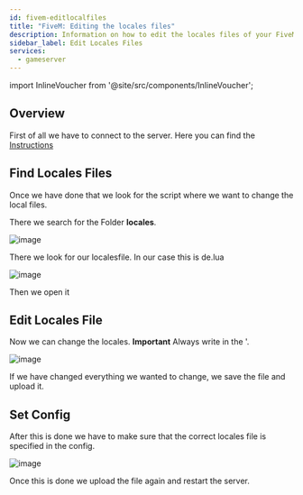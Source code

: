 ```yaml
---
id: fivem-editlocalfiles
title: "FiveM: Editing the locales files"
description: Information on how to edit the locales files of your FiveM server from ZAP-Hosting - ZAP-Hosting.com documentation
sidebar_label: Edit Locales Files
services:
  - gameserver
---
```


import InlineVoucher from '@site/src/components/InlineVoucher';

<InlineVoucher />

## Overview

First of all we have to connect to the server.
Here you can find the [Instructions](gameserver-ftpaccess.md)

## Find Locales Files
Once we have done that we look for the script where we want to change the local files.

There we search for the Folder **locales**.

![image](https://user-images.githubusercontent.com/26007280/189978328-12e1af59-f429-48df-a2db-51238bdc2648.png)

There we look for our localesfile. In our case this is de.lua

![image](https://user-images.githubusercontent.com/26007280/189978346-553ed369-5f09-44cf-b67a-221bd89f9c2f.png)

Then we open it

## Edit Locales File

Now we can change the locales.
**Important** Always write in the '.

![image](https://user-images.githubusercontent.com/26007280/189978393-e3010950-6c9a-4a72-bf15-05924c37f0a9.png)

If we have changed everything we wanted to change, we save the file and upload it.

## Set Config

After this is done we have to make sure that the correct locales file is specified in the config.

![image](https://user-images.githubusercontent.com/26007280/189978443-cdf9523c-c499-4b16-88d7-fe0e5eb6df87.png)

Once this is done we upload the file again and restart the server.
